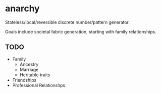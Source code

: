 # anarchy

Stateless/local/reversible discrete number/pattern generator.

Goals include societal fabric generation, starting with family relationships.

## TODO

- Family
    * Ancestry
    * Marriage
    * Heritable traits
- Friendships
- Professional Relationshps
